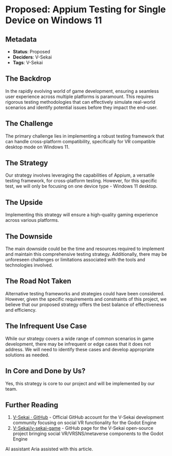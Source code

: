 # Proposed: Appium Testing for Single Device on Windows 11

## Metadata

- **Status**: Proposed
- **Deciders**: V-Sekai
- **Tags**: V-Sekai

## The Backdrop

In the rapidly evolving world of game development, ensuring a seamless user experience across multiple platforms is paramount. This requires rigorous testing methodologies that can effectively simulate real-world scenarios and identify potential issues before they impact the end-user.

## The Challenge

The primary challenge lies in implementing a robust testing framework that can handle cross-platform compatibility, specifically for VR compatible desktop mode on Windows 11.

## The Strategy

Our strategy involves leveraging the capabilities of Appium, a versatile testing framework, for cross-platform testing. However, for this specific test, we will only be focusing on one device type - Windows 11 desktop.

## The Upside

Implementing this strategy will ensure a high-quality gaming experience across various platforms.

## The Downside

The main downside could be the time and resources required to implement and maintain this comprehensive testing strategy. Additionally, there may be unforeseen challenges or limitations associated with the tools and technologies involved.

## The Road Not Taken

Alternative testing frameworks and strategies could have been considered. However, given the specific requirements and constraints of this project, we believe that our proposed strategy offers the best balance of effectiveness and efficiency.

## The Infrequent Use Case

While our strategy covers a wide range of common scenarios in game development, there may be infrequent or edge cases that it does not address. We will need to identify these cases and develop appropriate solutions as needed.

## In Core and Done by Us?

Yes, this strategy is core to our project and will be implemented by our team.

## Further Reading

1. [V-Sekai · GitHub](https://github.com/v-sekai) - Official GitHub account for the V-Sekai development community focusing on social VR functionality for the Godot Engine
2. [V-Sekai/v-sekai-game](https://github.com/v-sekai/v-sekai-game) - GitHub page for the V-Sekai open-source project bringing social VR/VRSNS/metaverse components to the Godot Engine

AI assistant Aria assisted with this article.

